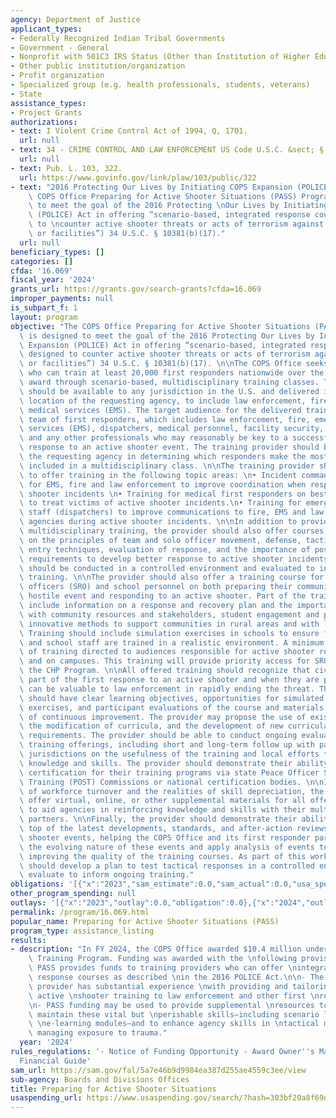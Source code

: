 ```yaml
---
agency: Department of Justice
applicant_types:
- Federally Recognized Indian Tribal Governments
- Government - General
- Nonprofit with 501C3 IRS Status (Other than Institution of Higher Education)
- Other public institution/organization
- Profit organization
- Specialized group (e.g. health professionals, students, veterans)
- State
assistance_types:
- Project Grants
authorizations:
- text: I Violent Crime Control Act of 1994, Q, 1701.
  url: null
- text: 34 - CRIME CONTROL AND LAW ENFORCEMENT US Code U.S.C. &sect; § 10381(b)(17).
  url: null
- text: Pub. L. 103, 322.
  url: https://www.govinfo.gov/link/plaw/103/public/322
- text: "2016 Protecting Our Lives by Initiating COPS Expansion (POLICE) Act, The\
    \ COPS Office Preparing for Active Shooter Situations (PASS) Program is designed\
    \ to meet the goal of the 2016 Protecting \nOur Lives by Initiating COPS Expansion\
    \ (POLICE) Act in offering “scenario-based, integrated response courses designed\
    \ to \ncounter active shooter threats or acts of terrorism against individuals\
    \ or facilities”) 34 U.S.C. § 10381(b)(17)."
  url: null
beneficiary_types: []
categories: []
cfda: '16.069'
fiscal_year: '2024'
grants_url: https://grants.gov/search-grants?cfda=16.069
improper_payments: null
is_subpart_f: 1
layout: program
objective: "The COPS Office Preparing for Active Shooter Situations (PASS) Program\
  \ is designed to meet the goal of the 2016 Protecting Our Lives by Initiating COPS\
  \ Expansion (POLICE) Act in offering “scenario-based, integrated response courses\
  \ designed to counter active shooter threats or acts of terrorism against individuals\
  \ or facilities”) 34 U.S.C. § 10381(b)(17). \n\nThe COPS Office seeks a provider\
  \ who can train at least 20,000 first responders nationwide over the course of the\
  \ award through scenario-based, multidisciplinary training classes. The training\
  \ should be available to any jurisdiction in the U.S. and delivered in the desired\
  \ location of the requesting agency, to include law enforcement, fire, and emergency\
  \ medical services (EMS). The target audience for the delivered training is a multidisciplinary\
  \ team of first responders, which includes law enforcement, fire, emergency medical\
  \ services (EMS), dispatchers, medical personnel, facility security, emergency management,\
  \ and any other professionals who may reasonably be key to a successful integrated\
  \ response to an active shooter event. The training provider should be able to assist\
  \ the requesting agency in determining which responders make the most sense to be\
  \ included in a multidisciplinary class. \n\nThe training provider should be able\
  \ to offer training in the following topic areas: \n• Incident command system training\
  \ for EMS, fire and law enforcement to improve coordination when responding to active\
  \ shooter incidents \n• Training for medical first responders on best practices\
  \ to treat victims of active shooter incidents.\n• Training for emergency call center\
  \ staff (dispatchers) to improve communications to fire, EMS and law enforcement\
  \ agencies during active shooter incidents. \n\nIn addition to providing integrated\
  \ multidisciplinary training, the provider should also offer courses to law enforcement\
  \ on the principles of team and solo officer movement, defense, tactics, car stops,\
  \ entry techniques, evaluation of response, and the importance of post engagement\
  \ requirements to develop better response to active shooter incidents. The training\
  \ should be conducted in a controlled environment and evaluated to inform ongoing\
  \ training. \n\nThe provider should also offer a training course for school resource\
  \ officers (SRO) and school personnel on both preparing their communities for a\
  \ hostile event and responding to an active shooter. Part of the training should\
  \ include information on a response and recovery plan and the importance of coordination\
  \ with community resources and stakeholders, student engagement and problem solving,\
  \ innovative methods to support communities in rural areas and with limited resources.\
  \ Training should include simulation exercises in schools to ensure first responders\
  \ and school staff are trained in a realistic environment. A minimum of ten percent\
  \ of training directed to audiences responsible for active shooter response in schools\
  \ and on campuses. This training will provide priority access for SROs funded through\
  \ the CHP Program. \n\nAll offered training should recognize that civilians are\
  \ part of the first response to an active shooter and when they are prepared, they\
  \ can be valuable to law enforcement in rapidly ending the threat. The training\
  \ should have clear learning objectives, opportunities for simulated, scenario-based\
  \ exercises, and participant evaluations of the course and materials for the purposes\
  \ of continuous improvement. The provider may propose the use of existing curricula,\
  \ the modification of curricula, and the development of new curricula to meet these\
  \ requirements. The provider should be able to conduct ongoing evaluation of their\
  \ training offerings, including short and long-term follow up with participating\
  \ jurisdictions on the usefulness of the training and local efforts to reinforce\
  \ knowledge and skills. The provider should demonstrate their ability to obtain\
  \ certification for their training programs via state Peace Officer Standards and\
  \ Training (POST) Commissions or national certification bodies. \n\nIn recognition\
  \ of workforce turnover and the realities of skill depreciation, the provider should\
  \ offer virtual, online, or other supplemental materials for all offered courses\
  \ to aid agencies in reinforcing knowledge and skills with their multidisciplinary\
  \ partners. \n\nFinally, the provider should demonstrate their ability to stay on\
  \ top of the latest developments, standards, and after-action reviews of active\
  \ shooter events, helping the COPS Office and its first responder partners to understand\
  \ the evolving nature of these events and apply analysis of events to continually\
  \ improving the quality of the training courses. As part of this work, the provider\
  \ should develop a plan to test tactical responses in a controlled environment and\
  \ evaluate to inform ongoing training."
obligations: '[{"x":"2023","sam_estimate":0.0,"sam_actual":0.0,"usa_spending_actual":0.0},{"x":"2024","sam_estimate":0.0,"sam_actual":10469448.0,"usa_spending_actual":0.0},{"x":"2025","sam_estimate":0.0,"sam_actual":12000000.0,"usa_spending_actual":0.0}]'
other_program_spending: null
outlays: '[{"x":"2023","outlay":0.0,"obligation":0.0},{"x":"2024","outlay":0.0,"obligation":0.0},{"x":"2025","outlay":0.0,"obligation":0.0}]'
permalink: /program/16.069.html
popular_name: Preparing for Active Shooter Situations (PASS)
program_type: assistance_listing
results:
- description: "In FY 2024, the COPS Office awarded $10.4 million under \nthe PASS\
    \ Training Program. Funding was awarded with the \nfollowing provisions:\n\n-\
    \ PASS provides funds to training providers who can offer \nintegrated, scenario-based\
    \ response courses as described \nin the 2016 POLICE Act.\n\n- The PASS-funded\
    \ provider has substantial experience \nwith providing and tailoring cross-disciplinary\
    \ active \nshooter training to law enforcement and other first \nresponders nationally.\n\
    \n- PASS funding may be used to provide supplemental \nresources to help officers\
    \ maintain these vital but \nperishable skills—including scenario libraries and\
    \ \ne-learning modules—and to enhance agency skills in \ntactical medicine and\
    \ managing exposure to trauma."
  year: '2024'
rules_regulations: '- Notice of Funding Opportunity - Award Owner''s Manual - DOJ
  Financial Guide'
sam_url: https://sam.gov/fal/5a7e46b9d9984ea387d255ae4559c3ee/view
sub-agency: Boards and Divisions Offices
title: Preparing for Active Shooter Situations
usaspending_url: https://www.usaspending.gov/search/?hash=303bf20a8f69daf445b0db208e8a6fdf
---
```

